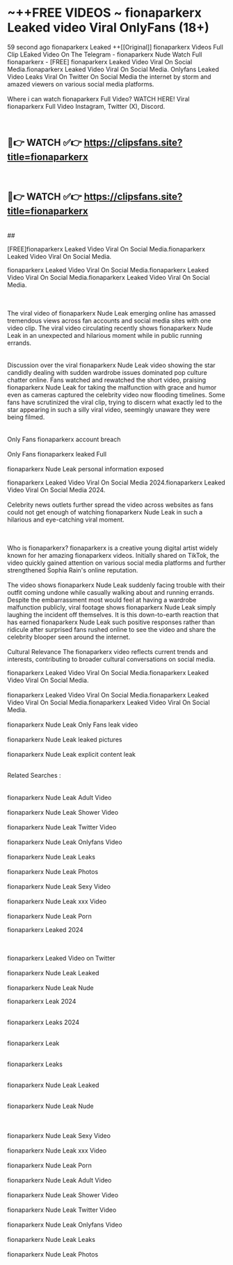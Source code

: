 # ~++FREE VIDEOS ~ fionaparkerx Leaked video Viral OnlyFans (18+)<br>


59 second ago fionaparkerx Leaked ++[[Original]] fionaparkerx Videos Full Clip LEaked Video On The Telegram  - fionaparkerx Nude  Watch Full fionaparkerx - [FREE] fionaparkerx Leaked Video Viral On Social Media.fionaparkerx Leaked Video Viral On Social Media.   Onlyfans Leaked Video Leaks Viral On Twitter On Social Media the internet by storm and amazed viewers on various social media platforms. <br><br>
Where i can watch fionaparkerx Full Video? WATCH HERE! Viral fionaparkerx Full Video Instagram, Twitter (X), Discord. <br>


 <br>

##  🔴👉 WATCH ✅👉  <a href="https://clipsfans.site?title=fionaparkerx&ref=git">https://clipsfans.site?title=fionaparkerx</a> <br>
  <br>

##  🔴👉 WATCH ✅👉  <a href="https://clipsfans.site?title=fionaparkerx&ref=git">https://clipsfans.site?title=fionaparkerx</a> <br>
  <br>
  ##



[FREE]fionaparkerx Leaked Video Viral On Social Media.fionaparkerx Leaked Video Viral On Social Media. <br>

fionaparkerx Leaked Video Viral On Social Media.fionaparkerx Leaked Video Viral On Social Media.fionaparkerx Leaked Video Viral On Social Media. <br>


  <br>

  <br>
The viral video of fionaparkerx Nude Leak emerging online has amassed tremendous views across fan accounts and social media sites with one video clip. The viral video circulating recently shows fionaparkerx Nude Leak in an unexpected and hilarious moment while in public running errands.<br>
<br>


<br>
Discussion over the viral fionaparkerx Nude Leak video showing the star candidly dealing with sudden wardrobe issues dominated pop culture chatter online. Fans watched and rewatched the short video, praising fionaparkerx Nude Leak for taking the malfunction with grace and humor even as cameras captured the celebrity video now flooding timelines. Some fans have scrutinized the viral clip, trying to discern what exactly led to the star appearing in such a silly viral video, seemingly unaware they were being filmed.<br>
<br>
<br> 
Only Fans fionaparkerx account breach<br>
<br>
Only Fans fionaparkerx leaked Full <br>
<br>
fionaparkerx Nude Leak personal information exposed<br>

fionaparkerx Leaked Video Viral On Social Media 2024.fionaparkerx Leaked Video Viral On Social Media 2024. <br>
<br>
Celebrity news outlets further spread the video across websites as fans could not get enough of watching fionaparkerx Nude Leak in such a hilarious and eye-catching viral moment.<br>
<br>

<br>
Who is fionaparkerx? fionaparkerx is a creative young digital artist widely known for her amazing fionaparkerx videos. Initially shared on TikTok, the video quickly gained attention on various social media platforms and further strengthened Sophia Rain's online reputation.<br>
<br>
The video shows fionaparkerx Nude Leak suddenly facing trouble with their outfit coming undone while casually walking about and running errands. Despite the embarrassment most would feel at having a wardrobe malfunction publicly, viral footage shows fionaparkerx Nude Leak simply laughing the incident off themselves. It is this down-to-earth reaction that has earned fionaparkerx Nude Leak such positive responses rather than ridicule after surprised fans rushed online to see the video and share the celebrity blooper seen around the internet.<br>
<br>
Cultural Relevance The fionaparkerx video reflects current trends and interests, contributing to broader cultural conversations on social media.<br>

fionaparkerx Leaked Video Viral On Social Media.fionaparkerx Leaked Video Viral On Social Media.<br>
<br>
fionaparkerx Leaked Video Viral On Social Media.fionaparkerx Leaked Video Viral On Social Media.fionaparkerx Leaked Video Viral On Social Media.<br>
<br>
fionaparkerx Nude Leak Only Fans leak video<br>
<br>
fionaparkerx Nude Leak leaked pictures<br>
<br>
fionaparkerx Nude Leak explicit content leak<br>


<br>
Related Searches :<br>
<br>

<br>
fionaparkerx Nude Leak Adult Video<br>
<br>
fionaparkerx Nude Leak Shower Video<br>
<br>
fionaparkerx Nude Leak Twitter Video<br>
<br>
fionaparkerx Nude Leak Onlyfans Video<br>
<br>
fionaparkerx Nude Leak Leaks<br>
<br>
fionaparkerx Nude Leak Photos<br>

<br>
fionaparkerx Nude Leak Sexy Video<br>
<br>
fionaparkerx Nude Leak xxx Video<br>
<br>
fionaparkerx Nude Leak Porn<br>

fionaparkerx  Leaked 2024 <br> <br>
<br>

fionaparkerx Leaked Video on Twitter <br>
<br>
fionaparkerx Nude Leak Leaked<br>
<br>
fionaparkerx Nude Leak Nude<br>


fionaparkerx  Leak 2024 <br> <br>



fionaparkerx  Leaks 2024 <br> <br>



 
fionaparkerx  Leak<br> <br>



fionaparkerx  Leaks<br> <br>


fionaparkerx Nude Leak Leaked<br> <br>

fionaparkerx Nude Leak Nude<br> <br>
<br> <br>
fionaparkerx Nude Leak Sexy Video
<br> <br>
fionaparkerx Nude Leak xxx Video
<br> <br>
fionaparkerx Nude Leak Porn
<br> <br>
fionaparkerx Nude Leak Adult Video
<br> <br>
fionaparkerx Nude Leak Shower Video
<br> <br>
fionaparkerx Nude Leak Twitter Video
<br> <br>
fionaparkerx Nude Leak Onlyfans Video
<br> <br>
fionaparkerx Nude Leak Leaks
<br> <br>
fionaparkerx Nude Leak Photos






</p>




 



</p>










